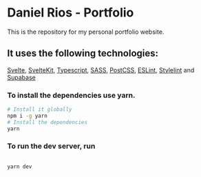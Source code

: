 # Daniel Rios - Portfolio

This is the repository for my personal portfolio website.

## It uses the following technologies:

[Svelte](https://svelte.dev/), [SvelteKit](https://kit.svelte.dev/), [Typescript](https://www.typescriptlang.org/), [SASS](https://sass-lang.com/), [PostCSS](https://postcss.org/), [ESLint](https://eslint.org/), [Stylelint](https://stylelint.io/) and [Supabase](https://supabase.com/)

### To install the dependencies use yarn.

```bash
# Install it globally
npm i -g yarn
# Install the dependencies
yarn

```

### To run the dev server, run

```bash

yarn dev

```
